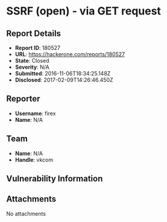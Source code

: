 # SSRF (open) - via GET request

## Report Details
- **Report ID**: 180527
- **URL**: https://hackerone.com/reports/180527
- **State**: Closed
- **Severity**: N/A
- **Submitted**: 2016-11-06T18:34:25.148Z
- **Disclosed**: 2017-02-09T14:26:46.450Z

## Reporter
- **Username**: firex
- **Name**: N/A

## Team
- **Name**: N/A
- **Handle**: vkcom

## Vulnerability Information


## Attachments
No attachments
